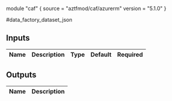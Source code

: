 module "caf" {
  source  = "aztfmod/caf/azurerm"
  version = "5.1.0"
}

#data_factory_dataset_json

## Inputs
| Name | Description | Type | Default | Required |
|------|-------------|------|---------|:--------:|



## Outputs
| Name | Description |
|------|-------------|
